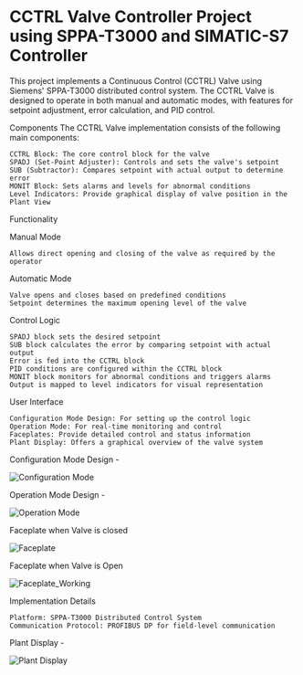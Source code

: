 # CCTRL Valve Controller Project using SPPA-T3000 and SIMATIC-S7 Controller

This project implements a Continuous Control (CCTRL) Valve using Siemens' SPPA-T3000 distributed control system. The CCTRL Valve is designed to operate in both manual and automatic modes, with features for setpoint adjustment, error calculation, and PID control.

Components
The CCTRL Valve implementation consists of the following main components:

    CCTRL Block: The core control block for the valve
    SPADJ (Set-Point Adjuster): Controls and sets the valve's setpoint
    SUB (Subtractor): Compares setpoint with actual output to determine error
    MONIT Block: Sets alarms and levels for abnormal conditions
    Level Indicators: Provide graphical display of valve position in the Plant View

Functionality

Manual Mode

    Allows direct opening and closing of the valve as required by the operator

Automatic Mode

    Valve opens and closes based on predefined conditions
    Setpoint determines the maximum opening level of the valve

Control Logic

    SPADJ block sets the desired setpoint
    SUB block calculates the error by comparing setpoint with actual output
    Error is fed into the CCTRL block
    PID conditions are configured within the CCTRL block
    MONIT block monitors for abnormal conditions and triggers alarms
    Output is mapped to level indicators for visual representation

User Interface

    Configuration Mode Design: For setting up the control logic
    Operation Mode: For real-time monitoring and control
    Faceplates: Provide detailed control and status information
    Plant Display: Offers a graphical overview of the valve system

Configuration Mode Design - 
        
![Configuration Mode](https://github.com/user-attachments/assets/bcf89093-1b16-40c2-9a67-673cad26f71e)

Operation Mode Design - 
        
![Operation Mode](https://github.com/user-attachments/assets/36797347-ff65-4abc-9c8c-f47761726a41)

Faceplate when Valve is closed
        
![Faceplate](https://github.com/user-attachments/assets/18dbae07-058d-4091-b4d2-88bb91874284)

Faceplate when Valve is Open
        
![Faceplate_Working](https://github.com/user-attachments/assets/830958a7-48e9-4d1a-915d-9d02aa109771)

Implementation Details

    Platform: SPPA-T3000 Distributed Control System
    Communication Protocol: PROFIBUS DP for field-level communication

Plant Display - 
        
![Plant Display](https://github.com/user-attachments/assets/45f4b004-ec37-4f96-b5e8-63433e81d6fc)



